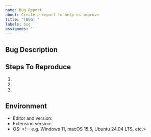 ```yaml
---
name: Bug Report
about: Create a report to help us improve
title: "[BUG] "
labels: bug
assignees: ''
---
```


## Bug Description
<!-- A clear description of what the bug is. If applicable, consider adding a screenshot to help explain the issue. -->

## Steps To Reproduce
<!-- Steps to reproduce this behavior -->

1.
2.
3.

## Environment
- Editor and version: <!-- e.g. VS Code 1.75.0, Cursor X.X.X, Windsurf X.X.X, etc. -->
- Extension version: <!-- e.g. 0.0.3 -->
- OS: <!-- e.g. Windows 11, macOS 15.5, Ubuntu 24.04 LTS, etc.>
